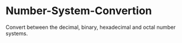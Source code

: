 # Number-System-Convertion
Convert between the decimal, binary, hexadecimal and octal number systems.
